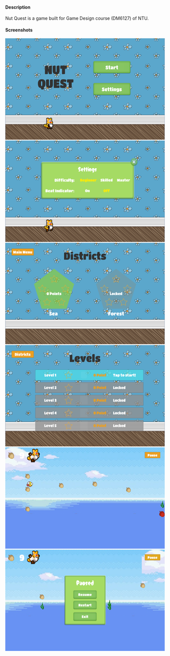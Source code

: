 #### Description
Nut Quest is a game built for Game Design course (DM6127) of NTU.


#### Screenshots
<img src="./screenshots/1.PNG" height="320" width="568">
<img src="./screenshots/2.PNG" height="320" width="568"> <br/>
<img src="./screenshots/3.PNG" height="320" width="568">
<img src="./screenshots/4.PNG" height="320" width="568"> <br/>
<img src="./screenshots/5.PNG" height="320" width="568">
<img src="./screenshots/6.PNG" height="320" width="568"> <br/>